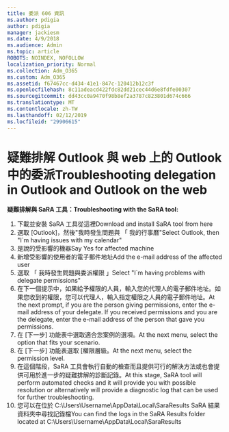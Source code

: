 ```yaml
---
title: 委派 606 資訊
ms.author: pdigia
author: pdigia
manager: jackiesm
ms.date: 4/9/2018
ms.audience: Admin
ms.topic: article
ROBOTS: NOINDEX, NOFOLLOW
localization_priority: Normal
ms.collection: Adm_O365
ms.custom: Adm_O365
ms.assetid: f67467cc-d434-41e1-847c-120412b12c3f
ms.openlocfilehash: 8c11adeacd422fdc82dd21cec44d6e8fdfe00307
ms.sourcegitcommit: dd43cc0a9470f98b8ef2a3787c823801d674c666
ms.translationtype: MT
ms.contentlocale: zh-TW
ms.lasthandoff: 02/12/2019
ms.locfileid: "29906615"
---
```

# <a name="troubleshooting-delegation-in-outlook-and-outlook-on-the-web"></a><span data-ttu-id="b22a5-102">疑難排解 Outlook 與 web 上的 Outlook 中的委派</span><span class="sxs-lookup"><span data-stu-id="b22a5-102">Troubleshooting delegation in Outlook and Outlook on the web</span></span>

<span data-ttu-id="b22a5-103">**疑難排解與 SaRA 工具：**</span><span class="sxs-lookup"><span data-stu-id="b22a5-103">**Troubleshooting with the SaRA tool:**</span></span>

1. <span data-ttu-id="b22a5-104">下載並安裝 SaRA 工具從這裡</span><span class="sxs-lookup"><span data-stu-id="b22a5-104">Download and install SaRA tool from here</span></span>
1. <span data-ttu-id="b22a5-105">選取 [Outlook]，然後"我時發生問題與 「 我的行事曆"</span><span class="sxs-lookup"><span data-stu-id="b22a5-105">Select Outlook, then "I\`m having issues with my calendar"</span></span>
1. <span data-ttu-id="b22a5-106">是說的受影響的機器</span><span class="sxs-lookup"><span data-stu-id="b22a5-106">Say Yes for affected machine</span></span>
1. <span data-ttu-id="b22a5-107">新增受影響的使用者的電子郵件地址</span><span class="sxs-lookup"><span data-stu-id="b22a5-107">Add the e-mail address of the affected user</span></span>
1. <span data-ttu-id="b22a5-108">選取 「 我時發生問題與委派權限 」</span><span class="sxs-lookup"><span data-stu-id="b22a5-108">Select "I\`m having problems with delegate permissions"</span></span>
1. <span data-ttu-id="b22a5-p101">在下一個提示中，如果給予權限的人員，輸入您的代理人的電子郵件地址。如果您收到的權限，您可以代理人，輸入指定權限之人員的電子郵件地址。</span><span class="sxs-lookup"><span data-stu-id="b22a5-p101">At the next prompt, if you are the person giving permissions, enter the e-mail address of your delegate. If you received permissions and you are the delegate, enter the e-mail address of the person that gave you permissions.</span></span>
1. <span data-ttu-id="b22a5-111">在 [下一步] 功能表中選取適合您案例的選項。</span><span class="sxs-lookup"><span data-stu-id="b22a5-111">At the next menu, select the option that fits your scenario.</span></span> 
1. <span data-ttu-id="b22a5-112">在 [下一步] 功能表選取 [權限層級。</span><span class="sxs-lookup"><span data-stu-id="b22a5-112">At the next menu, select the permission level.</span></span>
1. <span data-ttu-id="b22a5-113">在這個階段，SaRA 工具會執行自動的檢查而且提供可行的解決方法或也會提供可用於進一步的疑難排解的診斷記錄。</span><span class="sxs-lookup"><span data-stu-id="b22a5-113">At this stage, SaRA tool will perform automated checks and it will provide you with possible resolution or alternatively will provide a diagnostic log that can be used for further troubleshooting.</span></span>
1. <span data-ttu-id="b22a5-114">您可以在位於 C:\Users\Username\AppData\Local\SaraResults SaRA 結果資料夾中尋找記錄檔</span><span class="sxs-lookup"><span data-stu-id="b22a5-114">You can find the logs in the SaRA Results folder located at C:\Users\Username\AppData\Local\SaraResults</span></span>